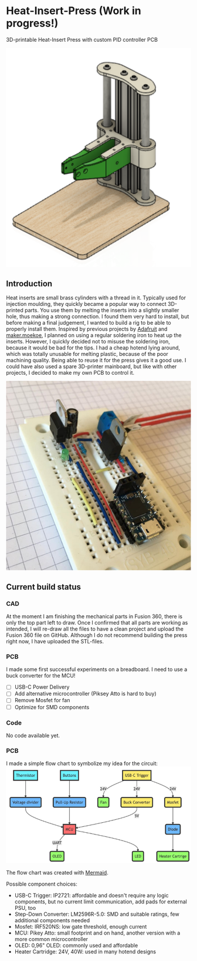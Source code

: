 # Heat-Insert-Press (Work in progress!)
3D-printable Heat-Insert Press with custom PID controller PCB

![preview_image](/cad/press.png)

## Introduction
Heat inserts are small brass cylinders with a thread in it. Typically used for injection moulding, they quickly became a popular way to connect 3D-printed parts. You use them by melting the inserts into a slightly smaller hole, thus making a strong connection. 
I found them very hard to install, but before making a final judgement, I wanted to build a rig to be able to properly install them. Inspired by previous projects by [Adafruit](https://learn.adafruit.com/heat-set-rig) and [maker.moekoe](https://github.com/makermoekoe/Heat_Insert_Press), I planned on using a regular soldering iron to heat up the inserts. 
However, I quickly decided not to misuse the soldering iron, because it would be bad for the tips. I had a cheap hotend lying around, which was totally unusable for melting plastic, because of the poor machining quality. Being able to reuse it for the press gives it a good use. 
I could have also used a spare 3D-printer mainboard, but like with other projects, I decided to make my own PCB to control it. 

![preview_image](/pictures/breadboard_prototype_side.png)

## Current build status
### CAD
At the moment I am finishing the mechanical parts in Fusion 360, there is only the top part left to draw. Once I confirmed that all parts are working as intended, I will re-draw all the files to have a clean project and upload the Fusion 360 file on GitHub. Although I do not recommend building the press right now, I have uploaded the STL-files. 
### PCB
I made some first successful experiments on a breadboard. I need to use a buck converter for the MCU!
- [ ] USB-C Power Delivery
- [ ] Add alternative microcontroller (Piksey Atto is hard to buy)
- [ ] Remove Mosfet for fan
- [ ] Optimize for SMD components
### Code
No code available yet.

### PCB
I made a simple flow chart to symbolize my idea for the circuit: ![flowchart](/pictures/flowchart.png)

The flow chart was created with [Mermaid](https://github.com/mermaid-js/mermaid).

Possible component choices: 
- USB-C Trigger: IP2721: affordable and doesn't require any logic components, but no current limit communication, add pads for external PSU, too
- Step-Down Converter: LM2596R-5.0: SMD and suitable ratings, few additional components needed
- Mosfet: IRF520NS: low gate threshold, enough current
- MCU: Pikey Atto: small footprint and on hand, another version with a more common microcontroller
- OLED: 0,96" OLED: commonly used and affordable
- Heater Cartridge: 24V, 40W: used in many hotend designs
